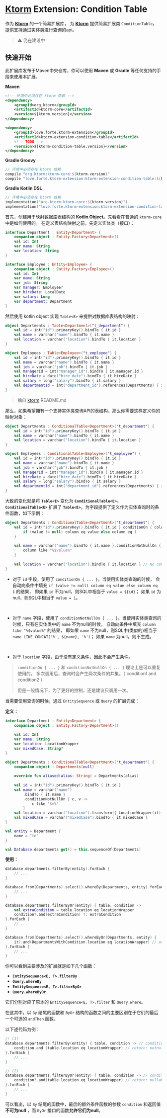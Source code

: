 # [Ktorm][ktorm-home] Extension: Condition Table

作为 [**Ktorm**][ktorm-home] 的一个简易扩展库，
为 [**Ktorm**][ktorm-home] 提供简易扩展类 `ConditionTable`，
提供支持通过实体类进行查询的api。

> ⚠️ 仍在建设中

## 快速开始
此扩展库发布于Maven中央仓库，你可以使用 **Maven** 或 **Gradle** 等任何支持的手段来使用本扩展。

**Maven**
```xml
<!-- 环境中必须存在 ktorm 依赖 -->
<dependency>
    <groupId>org.ktorm</groupId>
    <artifactId>ktorm-core</artifactId>
    <version>${ktorm.version}</version>
</dependency>

<dependency>
    <groupId>love.forte.ktorm-extension</groupId>
    <artifactId>ktorm-extension-condition-table</artifactId>
    <!-- TODO -->
    <version>${ktorm-condition-table.version}</version>
</dependency>
```

**Gradle Groovy**
```groovy
// 环境中必须存在 ktorm 依赖
compile "org.ktorm:ktorm-core:${ktorm.version}"
compile "love.forte.ktorm-extension:ktorm-extension-condition-table:${ktorm-condition-table.version}"
```

**Gradle Kotlin DSL**
```kotlin
// 环境中必须存在 ktorm 依赖
implementation("org.ktorm:ktorm-core:${ktorm.version}")
implementation("love.forte.ktorm-extension:ktorm-extension-condition-table:${ktorm-condition-table.version}")
```

首先，创建用于映射数据库表结构的 **Kotlin Object**。先看看在普通的 `ktorm-core` 中是如何使用的。
在定义表结构映射之前，先定义实体类（接口）：
```kotlin
interface Department : Entity<Department> {
    companion object : Entity.Factory<Department>()
    val id: Int
    var name: String
    var location: String
}

interface Employee : Entity<Employee> {
    companion object : Entity.Factory<Employee>()
    val id: Int
    var name: String
    var job: String
    var manager: Employee?
    var hireDate: LocalDate
    var salary: Long
    var department: Department
}
```

然后使用 kotlin object 实现 `Table<E>` 来提供对数据库表结构的映射： 

```kotlin
object Departments : Table<Department>("t_department") {
    val id = int("id").primaryKey().bindTo { it.id }
    val name = varchar("name").bindTo { it.name }
    val location = varchar("location").bindTo { it.location }
}

object Employees : Table<Employee>("t_employee") {
    val id = int("id").primaryKey().bindTo { it.id }
    val name = varchar("name").bindTo { it.name }
    val job = varchar("job").bindTo { it.job }
    val managerId = int("manager_id").bindTo { it.manager.id }
    val hireDate = date("hire_date").bindTo { it.hireDate }
    val salary = long("salary").bindTo { it.salary }
    val departmentId = int("department_id").references(Departments) { it.department }
}
```
> 摘自 [ktorm][ktorm-home] README.md

那么，如果希望拥有一个支持实体类查询API的表结构，那么你需要这样定义你的映射对象：
```kotlin
object Departments : ConditionalTable<Department>("t_department") {
    val id = int("id").primaryKey().bindTo { it.id }
    val name = varchar("name").bindTo { it.name }
    val location = varchar("location").bindTo { it.location }
}

object Employees : ConditionalTable<Employee>("t_employee") {
    val id = int("id").primaryKey().bindTo { it.id }
    val name = varchar("name").bindTo { it.name }
    val job = varchar("job").bindTo { it.job }
    val managerId = int("manager_id").bindTo { it.manager.id }
    val hireDate = date("hire_date").bindTo { it.hireDate }
    val salary = long("salary").bindTo { it.salary }
    val departmentId = int("department_id").references(Departments) { it.department }
}
```

大致的变化就是将 **`Table<E>`** 变化为 **`ConditionalTable<E>`**。
**`ConditionalTable<E>`** 扩展了 **`Table<E>`**，为字段提供了定义作为实体查询时的条件函数，如下示例：
```kotlin
object Departments : ConditionalTable<Department>("t_department") {
    val id = int("id").primaryKey().bindTo { it.id }.conditionOn { column, value -> // this: Department
        if (value != null) column eq value else column eq 1
    }
    
    val name = varchar("name").bindTo { it.name }.conditionNotNullOn { column, value -> // this: Department
        column like "%$value%"
    }
    
    val location = varchar("location").bindTo { it.location } // No conditions will be generated for this field(column)
}
```

- 对于 `id` 字段，使用了 `conditionOn { ... }`。当使用实体类查询的时候，
会自动向条件中填充 `if (value != null) column eq value else column eq 1` 的结果，
即如果 `id` 不为null，则SQL中相当于 `value = ${id}`；
如果 `id` 为null，则SQL中相当于 `value = 1`。

<br/>

- 对于 `name` 字段，使用了 `conditionNotNullOn { ... }`。当使用实体类查询的时候，只有在实体类中的 `name` 不为null的时候，
自动向条件中填充 `column like "%$value%"` 的结果，
即如果 `name` 不为null，则SQL中(类似的)相当于 `name LIKE CONCAT('%', ${name}, '%')`；
如果 `name` 为null，则不生成。

<br/>

- 对于 `location` 字段，由于没有定义条件，因此不会产生条件。

> `conditionOn { ... }` 和 `conditionNotNullOn { ... }` 理论上是可以重复使用的，
> 多次调用后，查询时会产生两次条件的并集。（ condition1 and condition2 ）
> 
> 但是一般情况下，为了更好的控制，还是建议只调用一次。

当需要使用查询的时候，通过 `EntitySequence` 或 `Query` 的扩展完成：

**定义：**
```kotlin
interface Department : Entity<Department> {
    companion object : Entity.Factory<Department>()
    
    val id: Int
    var name: String
    var location: LocationWrapper
    var mixedCase: String?
}

object Departments : ConditionalTable<Department>("t_department") {
    companion object : Departments(null)
    
    override fun aliased(alias: String) = Departments(alias)
    
    val id = int("id").primaryKey().bindTo { it.id }
    val name = varchar("name")
        .bindTo { it.name }
        .conditionNotNullOn { c, v ->
            c like "$v%"
        }
    val location = varchar("location").transform({ LocationWrapper(it) }, { it.underlying }).bindTo { it.location }
    val mixedCase = varchar("mixedCase").bindTo { it.mixedCase }
}

val entity = Department {
    name = "te"
}

val Database.departments get() = this.sequenceOf(Departments)

```

**使用：**
```kotlin
database.departments.filterBy(entity).forEach {
    // ...
}

database.from(Departments).select().whereBy(Departments, entity).forEach {
    // ...
}

database.departments.filterByOr(entity) { table, condition ->
    val extraCondition = table.location eq locationWrapper
    condition?.and(extraCondition) ?: extraCondition
}.forEach {
    // ...
}

database.from(Departments).select().whereByOr(Departments, entity) {
    it?.and(DepartmentsWithCondition.location eq locationWrapper) // or null.
}.forEach {
    // ...
}
```

你可以看到主要涉及的扩展就是如下几个函数：
- **`EntitySequence<E, T>.filterBy`**
- **`Query.whereBy`**
- **`EntitySequence<E, T>.filterByOr`**
- **`Query.whereByOr`**

它们分别对应了原本的 `EntitySequence<E, T>.filter` 和 `Query.where`。

在这其中，以 `By` 结尾的函数和 `ByOr` 结构的函数之间的主要区别在于它们的最后一个可选的 `andThen` 函数。

以下述代码为例：

```kotlin
// (1)
database.departments.filterBy(entity) { table, condition -> // condition: notnull
    condition and (table.location eq locationWrapper) // return: notnull
}.forEach {
    // ...
}

// (2)
database.departments.filterByOr(entity) { table, condition -> // condition: nullable
    condition?.and(table.location eq locationWrapper) // return: nullable
}.forEach {
    // ...
}
```

可以看出，以 `By` 结尾的函数中，最后的额外条件函数的参数 `condition` 和返回值 **不可为null** ，而 `ByOr` 接口的函数**允许它们为null**。




[ktorm-home]: https://github.com/kotlin-orm/ktorm
